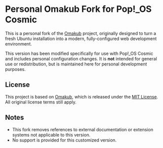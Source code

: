 # Personal Omakub Fork for Pop!_OS Cosmic

This is a personal fork of the [Omakub](https://github.com/basecamp/omakub) project, originally designed to turn a fresh Ubuntu installation into a modern, fully-configured web development environment.

This version has been modified specifically for use with Pop!_OS Cosmic and includes personal configuration changes. It is **not** intended for general use or redistribution, but is maintained here for personal development purposes.

## License

This project is based on [Omakub](https://github.com/basecamp/omakub), which is released under the [MIT License](https://opensource.org/licenses/MIT). All original license terms still apply.

## Notes

- This fork removes references to external documentation or extension systems not applicable to this version.
- No support is provided for this customized version.
